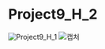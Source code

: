 # Project9_H_2

![Project9_H_1](https://user-images.githubusercontent.com/37572367/88145099-e32d8b80-cc34-11ea-8412-91d96e4a970d.PNG)
![캡처](https://user-images.githubusercontent.com/37572367/88145102-e45eb880-cc34-11ea-95d4-852b07199b90.PNG)
